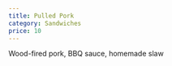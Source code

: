 ```yaml
---
title: Pulled Pork
category: Sandwiches
price: 10
---
```


Wood-fired pork, BBQ sauce, homemade slaw